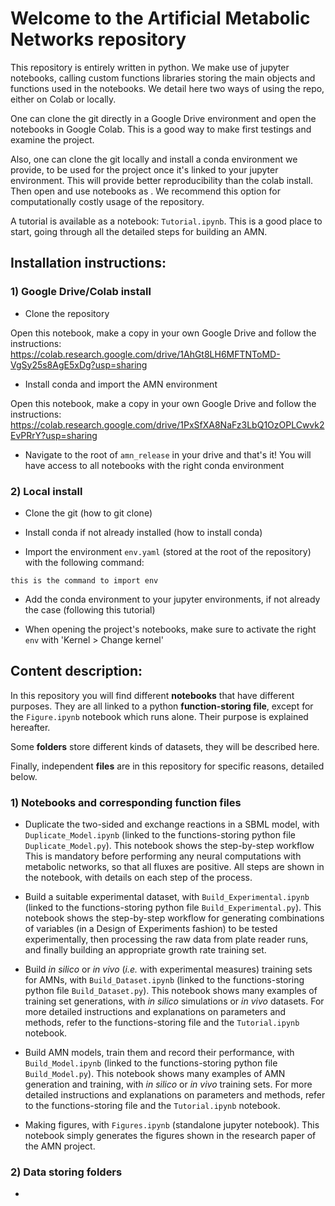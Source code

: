 # Welcome to the Artificial Metabolic Networks repository

This repository is entirely written in python. We make use of jupyter notebooks,
calling custom functions libraries storing the main objects and functions used in the notebooks. We detail here two ways of using the repo, either on Colab or locally.

One can clone the git directly in a Google Drive environment and open the notebooks in Google Colab. This is a good way to make first testings and examine the project.

Also, one can clone the git locally and install a conda environment we provide, to be used for the project once it's linked to your jupyter environment. This will provide better reproducibility than the colab install. Then open and use notebooks as . We recommend this option for computationally costly usage of the repository.

A tutorial is available as a notebook: `Tutorial.ipynb`. This is a good place to start, going through all the detailed steps for building an AMN. 

## Installation instructions:

### 1) Google Drive/Colab install

- Clone the repository

Open this notebook, make a copy in your own Google Drive and follow the instructions: https://colab.research.google.com/drive/1AhGt8LH6MFTNToMD-VgSy25s8AgE5xDg?usp=sharing 

- Install conda and import the AMN environment 

Open this notebook, make a copy in your own Google Drive and follow the instructions: 
https://colab.research.google.com/drive/1PxSfXA8NaFz3LbQ1OzOPLCwvk2EvPRrY?usp=sharing

- Navigate to the root of `amn_release` in your drive and that's it! You will have access to all notebooks with the right conda environment  


### 2) Local install

- Clone the git (how to git clone)

- Install conda if not already installed (how to install conda)

- Import the environment `env.yaml` (stored at the root of the repository) with the following command:

`this is the command to import env`

- Add the conda environment to your jupyter environments, if not already the case (following this tutorial)

- When opening the project's notebooks, make sure to activate the right `env` with 'Kernel > Change kernel'

## Content description:

In this repository you will find different **notebooks** that have different purposes. They are all linked to a python **function-storing file**, except for the `Figure.ipynb` notebook which runs alone. Their purpose is explained hereafter.

Some **folders** store different kinds of datasets, they will be described here.

Finally, independent **files** are in this repository for specific reasons, detailed below. 

### 1) Notebooks and corresponding function files

- Duplicate the two-sided and exchange reactions in a SBML model, with `Duplicate_Model.ipynb` (linked to the functions-storing python file `Duplicate_Model.py`). This notebook shows the step-by-step workflow This is mandatory before performing any neural computations with metabolic networks, so that all fluxes are positive. All steps are shown in the notebook, with details on each step of the process.

- Build a suitable experimental dataset, with `Build_Experimental.ipynb` (linked to the functions-storing python file `Build_Experimental.py`). This notebook shows the step-by-step workflow for generating combinations of variables (in a Design of Experiments fashion) to be tested experimentally, then processing the raw data from plate reader runs, and finally building an appropriate growth rate training set.

- Build *in silico* or *in vivo* (*i.e.* with experimental measures) training sets for AMNs, with `Build_Dataset.ipynb` (linked to the functions-storing python file `Build_Dataset.py`). This notebook shows many examples of training set generations, with *in silico* simulations or *in vivo* datasets. For more detailed instructions and explanations on parameters and methods, refer to the functions-storing file and the `Tutorial.ipynb` notebook.

- Build AMN models, train them and record their performance, with `Build_Model.ipynb` (linked to the functions-storing python file `Build_Model.py`). This notebook shows many examples of AMN generation and training, with *in silico* or *in vivo* training sets. For more detailed instructions and explanations on parameters and methods, refer to the functions-storing file and the `Tutorial.ipynb` notebook.

- Making figures, with `Figures.ipynb` (standalone jupyter notebook). This notebook simply generates the figures shown in the research paper of the AMN project.

### 2) Data storing folders

- 

